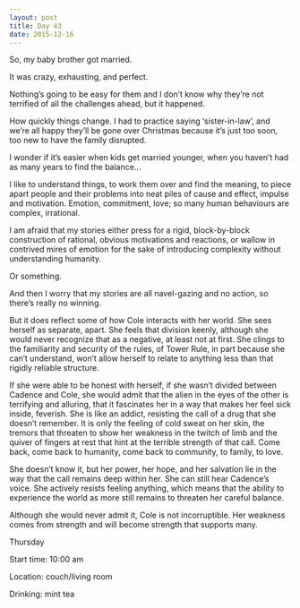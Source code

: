 ```yaml
---
layout: post
title: Day 43
date: 2015-12-16
---
```


So, my baby brother got married. 

It was crazy, exhausting, and perfect. 

Nothing’s going to be easy for them and I don’t know why they’re not terrified of all the challenges ahead, but it happened. 

How quickly things change. I had to practice saying ‘sister-in-law’, and we’re all happy they’ll be gone over Christmas because it’s just too soon, too new to have the family disrupted. 

I wonder if it’s easier when kids get married younger, when you haven’t had as many years to find the balance… 

I like to understand things, to work them over and find the meaning, to piece apart people and their problems into neat piles of cause and effect, impulse and motivation. Emotion, commitment, love; so many human behaviours are complex, irrational. 

I am afraid that my stories either press for a rigid, block-by-block construction of rational, obvious motivations and reactions, or wallow in contrived mires of emotion for the sake of introducing complexity without understanding humanity. 

Or something. 

And then I worry that my stories are all navel-gazing and no action, so there’s really no winning. 

But it does reflect some of how Cole interacts with her world. She sees herself as separate, apart. She feels that division keenly, although she would never recognize that as a negative, at least not at first. She clings to the familiarity and security of the rules, of Tower Rule, in part because she can’t understand, won’t allow herself to relate to anything less than that rigidly reliable structure. 

If she were able to be honest with herself, if she wasn’t divided between Cadence and Cole, she would admit that the alien in the eyes of the other is terrifying and alluring, that it fascinates her in a way that makes her feel sick inside, feverish. She is like an addict, resisting the call of a drug that she doesn’t remember. It is only the feeling of cold sweat on her skin, the tremors that threaten to show her weakness in the twitch of limb and the quiver of fingers at rest that hint at the terrible strength of that call. Come back, come back to humanity, come back to community, to family, to love. 

She doesn’t know it, but her power, her hope, and her salvation lie in the way that the call remains deep within her. She can still hear Cadence’s voice. She actively resists feeling anything, which means that the ability to experience the world as more still remains to threaten her careful balance. 

Although she would never admit it, Cole is not incorruptible. Her weakness comes from strength and will become strength that supports many.


Thursday

Start time: 10:00 am

Location: couch/living room

Drinking: mint tea
